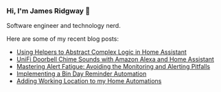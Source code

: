 ### Hi, I'm James Ridgway 👋
Software engineer and technology nerd.

Here are some of my recent blog posts:
  * [Using Helpers to Abstract Complex Logic in Home Assistant](https://www.jamesridgway.co.uk/using-helpers-to-abstract-complex-logic-in-home-assistant/)
  * [UniFi Doorbell Chime Sounds with Amazon Alexa and Home Assistant](https://www.jamesridgway.co.uk/unifi-doorbell-chime-sounds-with-amazon-alexa-and-home-assistant/)
  * [Mastering Alert Fatigue: Avoiding the Monitoring and Alerting Pitfalls](https://www.jamesridgway.co.uk/mastering-alert-fatigue-avoiding-the-monitoring-and-alerting-pitfalls/)
  * [Implementing a Bin Day Reminder Automation](https://www.jamesridgway.co.uk/implementing-a-bin-day-reminder-automation/)
  * [Adding Working Location to my Home Automations](https://www.jamesridgway.co.uk/adding-working-location-to-my-home-automations/)
